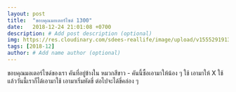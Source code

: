 ```yaml
---
layout: post
title:  "ขอบคุณมอเตอร์ไซด์ 1300"
date:   2018-12-24 21:01:08 +0700
description: # Add post description (optional)
img: https://res.cloudinary.com/sdees-reallife/image/upload/v1555291913/1443622805455.jpg # Add image post (optional)
tags: [2018-12]
author: # Add name author (optional)
---
```

ขอบคุณมอเตอร์ไซด์ของเรา คันที่อยู่ข้างใน หมวกสีขาว - คันนี้ซื้อเอามาให้น้อง ๆ ใช้ เอามาให้ X ใช้ แล้ววันนี้เราก็ได้เอามาใช้ เอามาเริ่มหัดขี่ ต่อไปจะได้ขี่คล่อง ๆ
